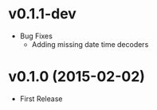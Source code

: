 # v0.1.1-dev

* Bug Fixes
  * Adding missing date time decoders

# v0.1.0 (2015-02-02)
* First Release